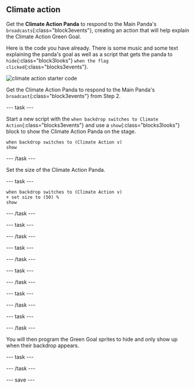 ## Climate action

Get the **Climate Action Panda** to respond to the Main Panda's `broadcasts`{:class="block3events"}, creating an action that will help explain the Climate Action Green Goal.

Here is the code you have already. There is some music and some text explaining the panda's goal as well as a script that gets the panda to `hide`{:class="block3looks"} `when the flag clicked`{:class="blocks3events"}.

![climate action starter code](images/climateaction_startercode.png)

Get the Climate Action Panda to respond to the Main Panda's `broadcast`{:class="block3events"} from Step 2.

--- task ---

Start a new script with the `when backdrop switches to Climate Action`{:class="blocks3events"} and use a `show`{:class="blocks3looks"} block to show the Climate Action Panda on the stage.

```blocks3
when backdrop switches to (Climate Action v)
show
```

--- /task ---

Set the size of the Climate Action Panda.

--- task ---

```blocks3
when backdrop switches to (Climate Action v)
+ set size to (50) %
show
```

--- /task ---

--- task ---



--- /task ---

--- task ---



--- /task ---

--- task ---



--- /task ---

--- task ---



--- /task ---

--- task ---

--- /task ---

You will then program the Green Goal sprites to hide and only show up when their backdrop appears.

--- task ---

--- /task ---

--- save ---
